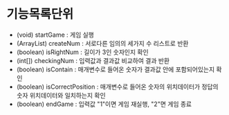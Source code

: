 # 기능목록단위
- (void) startGame
  : 게임 실행
- (ArrayList) createNum
  : 서로다른 임의의 세가지 수 리스트로 반환
- (boolean) isRightNum
  : 길이가 3인 숫자인지 확인
- (int[]) checkingNum
  : 입력값과 결과값 비교하여 결과 반환
- (boolean) isContain
  : 매개변수로 들어온 숫자가 결과값 안에 포함되어있는지 확인
- (boolean) isCorrectPosition
  : 매개변수로 들어온 숫자의 위치데이터가 정답의 숫자 위치데이터와 일치하는지 확인
- (boolean) endGame
  : 입력값 "1"이면 게임 재실행, "2"면 게임 종료